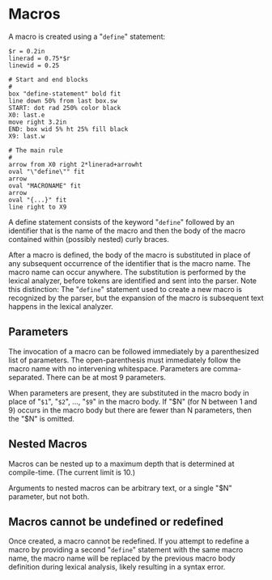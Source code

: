 # Macros

A macro is created using a "`define`" statement:

~~~ pikchr toggle
$r = 0.2in
linerad = 0.75*$r
linewid = 0.25

# Start and end blocks
#
box "define-statement" bold fit
line down 50% from last box.sw
START: dot rad 250% color black
X0: last.e
move right 3.2in
END: box wid 5% ht 25% fill black
X9: last.w

# The main rule
#
arrow from X0 right 2*linerad+arrowht
oval "\"define\"" fit
arrow
oval "MACRONAME" fit
arrow
oval "{...}" fit
line right to X9
~~~

A define statement consists of the keyword "`define`" followed by
an identifier that is the name of the macro and then the body of
the macro contained within (possibly nested) curly braces.

After a macro is defined, the body of the macro is substituted in
place of any subsequent occurrence of the identifier that is the
macro name.  The macro name can occur anywhere.  The substitution
is performed by the lexical analyzer, before tokens are identified
and sent into the parser.  Note this distinction:  The "`define`"
statement used to create a new macro is recognized by the parser,
but the expansion of the macro is subsequent text happens in the
lexical analyzer.

## Parameters

The invocation of a macro can be followed immediately by a
parenthesized list of parameters.  The open-parenthesis must immediately
follow the macro name with no intervening whitespace.  Parameters are
comma-separated.  There can be at most 9 parameters.

When parameters are present, they are substituted in the macro body
in place of "`$1`", "`$2`", ..., "`$9`" in the macro body.  If
"$N" (for N between 1 and 9) occurs in the macro body but there are
fewer than N parameters, then the "$N" is omitted.

## Nested Macros

Macros can be nested up to a maximum depth that is determined at
compile-time.  (The current limit is 10.)

Arguments to nested macros can be arbitrary text, or a single "$N"
parameter, but not both.

## Macros cannot be undefined or redefined

Once created, a macro cannot be redefined.  If you attempt to redefine
a macro by providing a second "`define`" statement with the same macro
name, the macro name will be replaced by the previous macro body definition
during lexical analysis, likely resulting in a syntax error.
